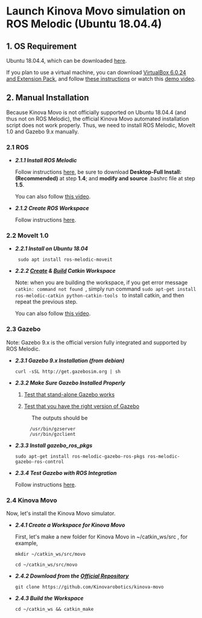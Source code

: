 
# Launch Kinova Movo simulation on ROS Melodic (Ubuntu 18.04.4)


## 1. OS Requirement

Ubuntu 18.04.4, which can be downloaded [here](http://old-releases.ubuntu.com/releases/bionic/ubuntu-18.04.4-desktop-amd64.iso).

If you plan to use a virtual machine, you can download [VirtualBox 6.0.24 and Extension Pack](https://www.virtualbox.org/wiki/Download_Old_Builds_6_0), and follow [these instructions](https://wiki.epfl.ch/roscontrol/virtualboxmac) or watch this [demo video](https://www.youtube.com/watch?v=JzSOIW2-6BE&list=PL2kQRtildZTblkiHUDwPQopv2q5E2vd7H&index=5&t=0s).



## 2. Manual Installation

Because Kinova Movo is not officially supported on Ubuntu 18.04.4 (and thus not on ROS Melodic), the official Kinova Movo automated installation script does not work properly. Thus, we need to install ROS Melodic, MoveIt 1.0 and Gazebo 9.x manually.

### 2.1 ROS

* ***2.1.1 Install ROS Melodic***

	Follow instructions [here](http://wiki.ros.org/melodic/Installation/Ubuntu), be sure to download **Desktop-Full Install: (Recommended)** at step **1.4**; and **modify and source** .bashrc file at step **1.5**.

	You can also follow [this video](https://www.youtube.com/watch?v=WKlk_2EGfM4&list=PL2kQRtildZTblkiHUDwPQopv2q5E2vd7H&index=12&t=0s).

* ***2.1.2 Create ROS Workspace***

	Follow instructions [here](http://wiki.ros.org/ROS/Tutorials/InstallingandConfiguringROSEnvironment).


### 2.2 MoveIt 1.0

* ***2.2.1 Install on Ubuntu 18.04***

	``` sudo apt install ros-melodic-moveit```

* ***2.2.2 [Create](https://ros-planning.github.io/moveit_tutorials/doc/getting_started/getting_started.html#create-a-catkin-workspace-and-download-moveit-source) & [Build](https://ros-planning.github.io/moveit_tutorials/doc/getting_started/getting_started.html#build-your-catkin-workspace) Catkin Workspace***

	Note: when you are building the workspace, if you get error message ```catkin: command not found ```, simply run command ```sudo apt-get install ros-melodic-catkin python-catkin-tools ``` to install catkin, and then repeat the previous step.

	You can also follow [this video](https://www.youtube.com/watch?v=Ki5wL6RHiqs).

### 2.3 Gazebo 
Note: Gazebo 9.x is the official version fully integrated and supported by ROS Melodic.

* ***2.3.1 Gazebo 9.x Installation  (from debian)***

	``` curl -sSL http://get.gazebosim.org | sh ```
	
* ***2.3.2 Make Sure Gazebo Installed Properly***

	1. [Test that stand-alone Gazebo works](http://gazebosim.org/tutorials?tut=ros_installing&cat=connect_ros#Testthatstand-aloneGazeboworks)
	2. [Test that you have the right version of Gazebo](http://gazebosim.org/tutorials?tut=ros_installing&cat=connect_ros#TestthatyouhavetherightversionofGazebo)
	
		&nbsp; &nbsp; &nbsp;The outputs should be
		
			 /usr/bin/gzserver 
			 /usr/bin/gzclient

* ***2.3.3 Install gazebo_ros_pkgs***

	```sudo apt-get install ros-melodic-gazebo-ros-pkgs ros-melodic-gazebo-ros-control ```
	
* ***2.3.4 Test Gazebo with ROS Integration***

	Follow instructions [here](http://gazebosim.org/tutorials?tut=ros_installing&cat=connect_ros#TestingGazebowithROSIntegration).

### 2.4 Kinova Movo 
Now, let's install the Kinova Movo simulator.

* ***2.4.1 Create a Workspace for Kinova Movo***

	First, let's make a new folder for Kinova Movo in ~/catkin_ws/src , for example, 
	
	``` mkdir ~/catkin_ws/src/movo ```
			
	``` cd ~/catkin_ws/src/movo ```

* ***2.4.2 Download from the [Official Repository](https://github.com/Kinovarobotics/kinova-movo)***

	``` git clone https://github.com/Kinovarobotics/kinova-movo ```
	
* ***2.4.3 Build the Workspace***

	``` cd ~/catkin_ws && catkin_make ```
	
	